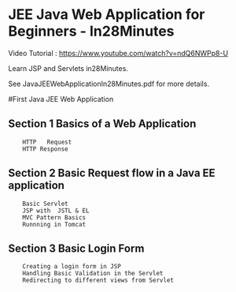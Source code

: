 
# JEE Java Web Application for Beginners - In28Minutes

Video Tutorial : https://www.youtube.com/watch?v=ndQ6NWPp8-U

Learn JSP and Servlets in28Minutes.

See JavaJEEWebApplicationIn28Minutes.pdf for more details.

#First Java JEE Web Application

##	Section 1 Basics of a Web Application
		HTTP   Request
        HTTP Response

##	Section 2 Basic Request flow in a Java EE application
		Basic Servlet
        JSP with  JSTL & EL
        MVC Pattern Basics
        Runnning in Tomcat

##	Section 3 Basic Login Form
		Creating a login form in JSP
        Handling Basic Validation in the Servlet
        Redirecting to different views from Servlet

